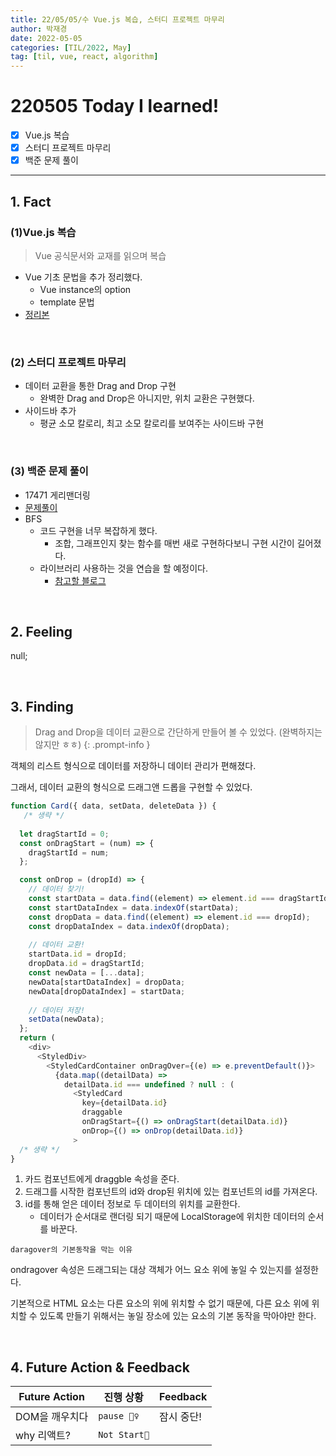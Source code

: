 ```yaml
---
title: 22/05/05/수 Vue.js 복습, 스터디 프로젝트 마무리
author: 박재경
date: 2022-05-05
categories: [TIL/2022, May]
tag: [til, vue, react, algorithm]
---
```


# 220505 Today I learned!

- [x] Vue.js 복습
- [x] 스터디 프로젝트 마무리
- [x] 백준 문제 풀이 

---

## 1. Fact 

### (1)Vue.js 복습

> Vue 공식문서와 교재를 읽으며 복습

- Vue 기초 문법을 추가 정리했다.
  - Vue instance의 option
  -  template 문법
- [정리본](https://github.com/JaeKP/Study/blob/master/web/JS/vue/Vue_%EA%B8%B0%EC%B4%88.md)

<br>

### (2) 스터디 프로젝트 마무리

- 데이터 교환을 통한 Drag and Drop 구현
  - 완벽한 Drag and Drop은 아니지만, 위치 교환은 구현했다. 
- 사이드바 추가
  - 평균 소모 칼로리, 최고 소모 칼로리를 보여주는 사이드바 구현

<br>

### (3) 백준 문제 풀이

- 17471 게리맨더링
- [문제풀이](https://github.com/JaeKP/Study/tree/master/algorithm/1%EC%9D%BC1%EC%95%8C%EA%B3%A0/05%EC%9B%94/0505)
- BFS
  - 코드 구현을 너무 복잡하게 했다.
    - 조합, 그래프인지 찾는 함수를 매번 새로 구현하다보니 구현 시간이 길어졌다.  
  - 라이브러리 사용하는 것을 연습을 할 예정이다.
    - [참고할 블로그](https://uni2237.tistory.com/56)

<br>

## 2. Feeling

null;

<br>

## 3. Finding 

> Drag and Drop을 데이터 교환으로 간단하게 만들어 볼 수 있었다. 
> (완벽하지는 않지만 ㅎㅎ)
{: .prompt-info }

객체의 리스트 형식으로 데이터를 저장하니 데이터 관리가 편해졌다.

그래서, 데이터 교환의 형식으로 드래그앤 드롭을 구현할 수 있었다.

```javascript
function Card({ data, setData, deleteData }) {
   /* 생략 */
  
  let dragStartId = 0;
  const onDragStart = (num) => {
    dragStartId = num;
  };

  const onDrop = (dropId) => {
    // 데이터 찾기!
    const startData = data.find((element) => element.id === dragStartId);
    const startDataIndex = data.indexOf(startData);
    const dropData = data.find((element) => element.id === dropId);
    const dropDataIndex = data.indexOf(dropData);
      
    // 데이터 교환!
    startData.id = dropId;
    dropData.id = dragStartId;
    const newData = [...data];
    newData[startDataIndex] = dropData;
    newData[dropDataIndex] = startData;
    
    // 데이터 저장!   
    setData(newData);
  };
  return (
    <div>
      <StyledDiv>
        <StyledCardContainer onDragOver={(e) => e.preventDefault()}>
          {data.map((detailData) =>
            detailData.id === undefined ? null : (
              <StyledCard
                key={detailData.id}
                draggable
                onDragStart={() => onDragStart(detailData.id)}
                onDrop={() => onDrop(detailData.id)}
              >
  /* 생략 */
}
```

1. 카드 컴포넌트에게 draggble 속성을 준다.
2. 드래그를 시작한 컴포넌트의 id와 drop된 위치에 있는 컴포넌트의 id를 가져온다.
3. id를 통해 얻은 데이터 정보로 두 데이터의 위치를 교환한다.
   - 데이터가 순서대로 랜더링 되기 때문에 LocalStorage에 위치한 데이터의 순서를 바꾼다.



`daragover의 기본동작을 막는 이유`

ondragover 속성은 드래그되는 대상 객체가 어느 요소 위에 놓일 수 있는지를 설정한다.

기본적으로 HTML 요소는 다른 요소의 위에 위치할 수 없기 때문에, 다른 요소 위에 위치할 수 있도록 만들기 위해서는 놓일 장소에 있는 요소의 기본 동작을 막아야만 한다.

<br>

## 4. Future Action & Feedback

| Future Action  | 진행 상황    | Feedback   |
| -------------- | ------------ | ---------- |
| DOM을 깨우치다 | `pause 🤦‍♀️`   | 잠시 중단! |
| why 리액트?    | `Not Start🌙` |            |

<br>
